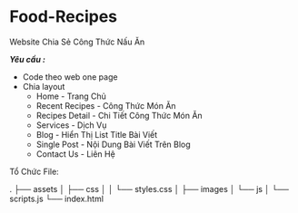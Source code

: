 # Food-Recipes

Website Chia Sẻ Công Thức Nấu Ăn

***Yêu cầu :***

- Code theo web one page
- Chia layout
	+ Home - Trang Chủ
	+ Recent Recipes - Công Thức Món Ăn
	+ Recipes Detail - Chi Tiết Công Thức Món Ăn
	+ Services - Dịch Vụ
	+ Blog - Hiển Thị List Title Bài Viết
	+ Single Post - Nội Dung Bài Viết Trên Blog
	+ Contact Us - Liên Hệ


Tổ Chức File:

.
├── assets
│   ├── css
│   │   └── styles.css
│   ├── images
│   └── js
│       └── scripts.js
└── index.html


```
